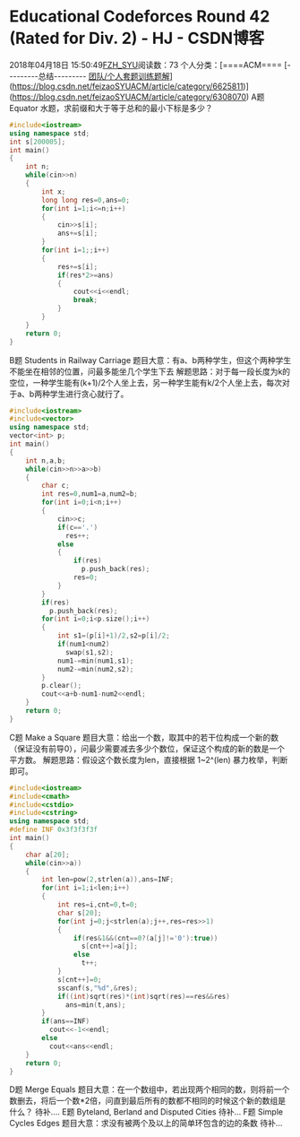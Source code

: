 # Educational Codeforces Round 42 (Rated for Div. 2) - HJ - CSDN博客
2018年04月18日 15:50:49[FZH_SYU](https://me.csdn.net/feizaoSYUACM)阅读数：73
个人分类：[====ACM====																[---------总结---------																[团队/个人套题训练题解](https://blog.csdn.net/feizaoSYUACM/article/category/7516342)](https://blog.csdn.net/feizaoSYUACM/article/category/6625811)](https://blog.csdn.net/feizaoSYUACM/article/category/6308070)
A题   Equator 
水题，求前缀和大于等于总和的最小下标是多少？
```cpp
#include<iostream>
using namespace std;
int s[200005];
int main()
{
    int n;
    while(cin>>n)
    {
        int x;
        long long res=0,ans=0;
        for(int i=1;i<=n;i++)
        {
            cin>>s[i];
            ans+=s[i];
        }
        for(int i=1;;i++)
        {
            res+=s[i];
            if(res*2>=ans)
            {
                cout<<i<<endl;
                break;
            }
        }
    }
    return 0;
}
```
B题  Students in Railway Carriage 
题目大意：有a、b两种学生，但这个两种学生不能坐在相邻的位置，问最多能坐几个学生下去
解题思路：对于每一段长度为k的空位，一种学生能有(k+1)/2个人坐上去，另一种学生能有k/2个人坐上去，每次对于a、b两种学生进行贪心就行了。
```cpp
#include<iostream>
#include<vector> 
using namespace std;
vector<int> p;
int main()
{
    int n,a,b;
    while(cin>>n>>a>>b)
    {
        char c;
        int res=0,num1=a,num2=b;
        for(int i=0;i<n;i++)
        {
            cin>>c;
            if(c=='.')
              res++;
            else
            {
                if(res)
                  p.push_back(res);
                res=0;  
            }
        }
        if(res)
          p.push_back(res);
        for(int i=0;i<p.size();i++)
        {
            int s1=(p[i]+1)/2,s2=p[i]/2;
            if(num1<num2)
              swap(s1,s2);
            num1-=min(num1,s1);
            num2-=min(num2,s2);
        }
        p.clear();
        cout<<a+b-num1-num2<<endl;
    }
    return 0;
}
```
C题 Make a Square 
题目大意：给出一个数，取其中的若干位构成一个新的数（保证没有前导0），问最少需要减去多少个数位，保证这个构成的新的数是一个平方数。
解题思路：假设这个数长度为len，直接根据 1~2^(len) 暴力枚举，判断即可。
```cpp
#include<iostream>
#include<cmath>
#include<cstdio> 
#include<cstring>
using namespace std;
#define INF 0x3f3f3f3f
int main()
{
    char a[20];
    while(cin>>a))
    {
        int len=pow(2,strlen(a)),ans=INF;
        for(int i=1;i<len;i++)
        {
            int res=i,cnt=0,t=0;
            char s[20];
            for(int j=0;j<strlen(a);j++,res=res>>1)
            {
                if(res&1&&(cnt==0?(a[j]!='0'):true))
                  s[cnt++]=a[j];
                else
                  t++;
            }
            s[cnt++]=0;
            sscanf(s,"%d",&res);
            if((int)sqrt(res)*(int)sqrt(res)==res&&res)
              ans=min(t,ans);
        }
        if(ans==INF)
          cout<<-1<<endl; 
        else
          cout<<ans<<endl;
    }
    return 0;
}
```
D题 Merge Equals 
题目大意：在一个数组中，若出现两个相同的数，则将前一个数删去，将后一个数*2倍，问直到最后所有的数都不相同的时候这个新的数组是什么？
待补….
E题  Byteland, Berland and Disputed Cities 
待补…
F题 Simple Cycles Edges 
题目大意：求没有被两个及以上的简单环包含的边的条数
待补…
